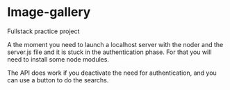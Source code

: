 # Image-gallery
Fullstack practice project

A the moment you need to launch a localhost server with the noder and the server.js file and it is stuck in the authentication phase.
For that you will need to install some node modules.

The API does work if you deactivate the need for authentication, and you can use a button to do the searchs.
